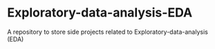 # Exploratory-data-analysis-EDA
A repository to store side projects related to Exploratory-data-analysis (EDA)
